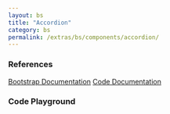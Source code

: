 ```yaml
---
layout: bs
title: "Accordion"
category: bs
permalink: /extras/bs/components/accordion/
---
```


### References

<div class="bs">
    <div class="list-group">
        <a class="list-group-item list-group-item-action" href="https://getbootstrap.com/docs/4.4/components/collapse/#accordion-example">Bootstrap Documentation</a>
        <a class="list-group-item list-group-item-action" href="/docs/sprest-bs/modules/_components_accordion_d_.html">Code Documentation</a>
    </div>
</div>

### Code Playground

<div id="playground" class="bs"></div>
<script type="text/javascript">
    // Wait for the page to load
    window.addEventListener("load", function() {
        // Create the code editor
        var editor = CodeEditor(document.getElementById("playground"), true, [
            '// Create the accordion',
            'Components.Accordion({',
            '\tel: app,',
            '\tautoCollapse: true,',
            '\tid: "demoAccordion",',
            '\titems: [',
            '\t\t{ btnProps: { text: "Item 1" }, content: "This is the content for item 1." },',
            '\t\t{ btnProps: { text: "Item 2" }, content: "This is the content for item 2." },',
            '\t\t{ btnProps: { text: "Item 3" }, content: "This is the content for item 3." },',
            '\t]',
            '});'
        ].join('\n'));
    });
</script>